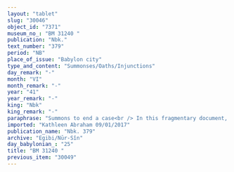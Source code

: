 ```yaml
---
layout: "tablet"
slug: "30046"
object_id: "7371"
museum_no_: "BM 31240 "
publication: "Nbk."
text_number: "379"
period: "NB"
place_of_issue: "Babylon city"
type_and_content: "Summonses/Oaths/Injunctions"
day_remark: "-"
month: "VI"
month_remark: "-"
year: "41"
year_remark: "-"
king: "Nbk"
king_remark: "-"
paraphrase: "Summons to end a case<br /> In this fragmentary document, <strong>A </strong>swears that by an unknown day of Intercalary Ulūl (VI<sub>2</sub>) he will come (<em>alāku</em>) and bring to an end (<em>qat&ucirc; </em>D) his case (<em>dibbu</em>) with <strong><sup>f</sup>B</strong> about silver and barley. Should he not come, he will pay the 6 shekels of silver (that he owes) to <strong><sup>f</sup>B</strong>, without (<em>&scaron;a lā</em>) [&hellip; uncl.). He will return (<em>t&acirc;ru</em>) everything that he has [&hellip;] from the hands of <strong><sup>f</sup>B</strong> [...]. <strong><sup>f</sup>C</strong> guarantees for the (re)payment (<em>eṭēru</em>) of the silver and barley. Names of 2 witnesses and the scribe: Marduk-u&scaron;allim/Er&icirc;ba-Marduk//Mandidi.<br /> &nbsp;<br /> <strong>A</strong> = Kalbāya/Nergal-u&scaron;ēzib; <strong><sup>f</sup>B</strong> = <sup>f</sup>Lū-balṭat; <strong><sup>f</sup>C</strong> = <sup>f</sup>Gagāya"
imported: "Kathleen Abraham 09/01/2017"
publication_name: "Nbk. 379"
archive: "Egibi/Nūr-Sîn"
day_babylonian_: "25"
title: "BM 31240 "
previous_item: "30049"
---
```

